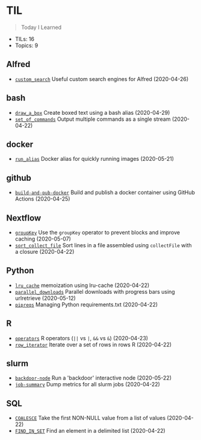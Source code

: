 # TIL
> Today I Learned

* TILs: 16
* Topics: 9

## Alfred

* [`custom_search`](Alfred/custom_search.md) Useful custom search engines for Alfred (2020-04-26)

## bash

* [`draw_a_box`](bash/draw_a_box.md) Create boxed text using a bash alias (2020-04-29)
* [`set_of_commands`](bash/set_of_commands.md) Output multiple commands as a single stream (2020-04-22)

## docker

* [`run_alias`](docker/run_alias.md) Docker alias for quickly running images (2020-05-21)

## github

* [`build-and-pub-docker`](github/build-and-pub-docker.md) Build and publish a docker container using GitHub Actions (2020-04-25)

## Nextflow

* [`groupKey`](Nextflow/groupKey.md) Use the `groupKey` operator to prevent blocks and improve caching (2020-05-07)
* [`sort_collect_file`](Nextflow/sort_collect_file.md) Sort lines in a file assembled using `collectFile` with a closure (2020-04-22)

## Python

* [`lru_cache`](Python/lru_cache.md) memoization using lru-cache (2020-04-22)
* [`parallel_downloads`](Python/parallel_downloads.md) Parallel downloads with progress bars using urlretrieve (2020-05-12)
* [`pipreqs`](Python/pipreqs.md) Managing Python requirements.txt (2020-04-22)

## R

* [`operators`](R/operators.md) R operators (`||` vs `|`, `&&` vs `&`) (2020-04-23)
* [`row_iterator`](R/row_iterator.md) Iterate over a set of rows in rows R (2020-04-22)

## slurm

* [`backdoor-node`](slurm/backdoor-node.md) Run a 'backdoor' interactive node (2020-05-22)
* [`job-summary`](slurm/job-summary.md) Dump metrics for all slurm jobs (2020-04-22)

## SQL

* [`COALESCE`](SQL/COALESCE.md) Take the first NON-NULL value from a list of values (2020-04-22)
* [`FIND_IN_SET`](SQL/FIND_IN_SET.md) Find an element in a delimited list (2020-04-22)

